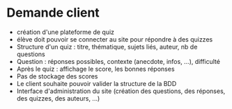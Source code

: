 # Demande client

- création d'une plateforme de quiz
- élève doit pouvoir se connecter au site pour répondre à des quizzes
- Structure d'un quiz : titre, thématique, sujets liés, auteur, nb de questions
- Question : réponses possibles, contexte (anecdote, infos, ...), difficulté
- Après le quiz : affichage le score, les bonnes réponses
- Pas de stockage des scores
- Le client souhaite pouvoir valider la structure de la BDD
- Interface d'administration du site (création des questions, des réponses, des quizzes, des auteurs, ...)